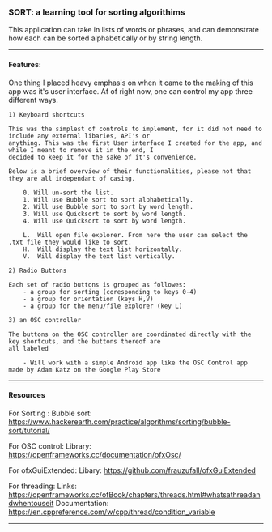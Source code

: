 ### SORT: a learning tool for sorting algorithims

This application can take in lists of words or phrases, and can demonstrate how each can be sorted alphabetically or by string length.

--------------------------------------------------------------------------------------------------------------------
#### Features: 

One thing I placed heavy emphasis on when it came to the making of this app was it's user interface. Af of right now, 
one can control my app three different ways. 

	1) Keyboard shortcuts

	This was the simplest of controls to implement, for it did not need to include any external libaries, API's or
	anything. This was the first User interface I created for the app, and while I meant to remove it in the end, I 
	decided to keep it for the sake of it's convenience.

	Below is a brief overview of their functionalities, please not that they are all independant of casing.

		0. Will un-sort the list.
		1. Will use Bubble sort to sort alphabetically.
		2. Will use Bubble sort to sort by word length.
		3. Will use Quicksort to sort by word length.
		4. Will use Quicksort to sort by word length. 

		L.  Will open file explorer. From here the user can select the .txt file they would like to sort.
		H.  Will display the text list horizontally.
		V.  Will display the text list vertically.

	2) Radio Buttons

	Each set of radio buttons is grouped as followes: 
		- a group for sorting (coresponding to keys 0-4)
		- a group for orientation (keys H,V)
		- a group for the menu/file explorer (key L)

	3) an OSC controller
	
	The buttons on the OSC controller are coordinated directly with the key shortcuts, and the buttons thereof are
	all labeled

		- Will work with a simple Android app like the OSC Control app made by Adam Katz on the Google Play Store
--------------------------------------------------------------------------------------------------------------------

#### Resources

For Sorting : 
	Bubble sort: https://www.hackerearth.com/practice/algorithms/sorting/bubble-sort/tutorial/ 

For OSC control: 
	Library: https://openframeworks.cc/documentation/ofxOsc/

For ofxGuiExtended: 
	Libary: https://github.com/frauzufall/ofxGuiExtended

For threading: 
	Links: https://openframeworks.cc/ofBook/chapters/threads.html#whatsathreadandwhentouseit
	Documentation: https://en.cppreference.com/w/cpp/thread/condition_variable

----------------------------------------------------------------------------------------------------------------------
